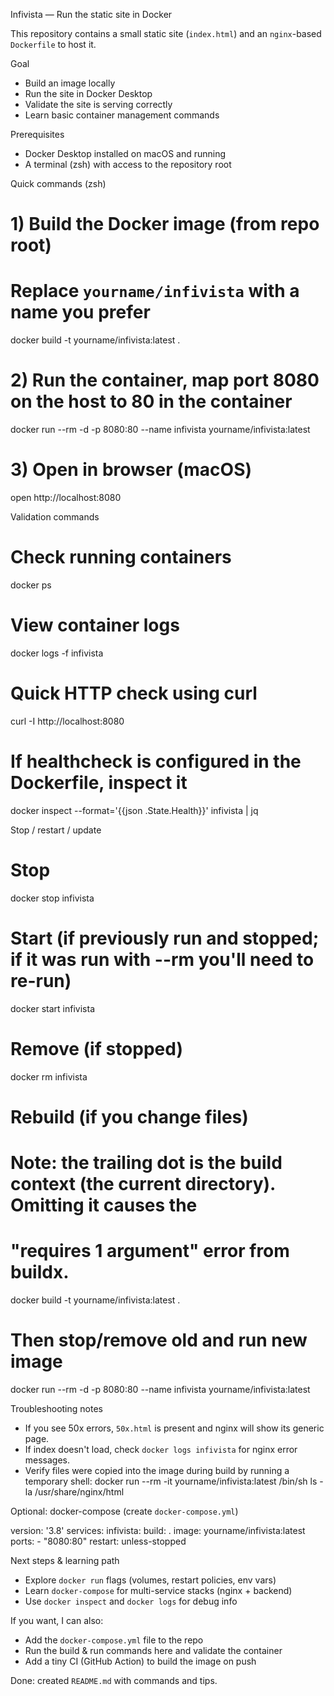 Infivista — Run the static site in Docker

This repository contains a small static site (`index.html`) and an `nginx`-based `Dockerfile` to host it.

Goal
- Build an image locally
- Run the site in Docker Desktop
- Validate the site is serving correctly
- Learn basic container management commands

Prerequisites
- Docker Desktop installed on macOS and running
- A terminal (zsh) with access to the repository root

Quick commands (zsh)

# 1) Build the Docker image (from repo root)
# Replace `yourname/infivista` with a name you prefer
docker build -t yourname/infivista:latest .

# 2) Run the container, map port 8080 on the host to 80 in the container
docker run --rm -d -p 8080:80 --name infivista yourname/infivista:latest

# 3) Open in browser (macOS)
open http://localhost:8080

Validation commands

# Check running containers
docker ps

# View container logs
docker logs -f infivista

# Quick HTTP check using curl
curl -I http://localhost:8080

# If healthcheck is configured in the Dockerfile, inspect it
docker inspect --format='{{json .State.Health}}' infivista | jq

Stop / restart / update

# Stop
docker stop infivista

# Start (if previously run and stopped; if it was run with --rm you'll need to re-run)
docker start infivista

# Remove (if stopped)
docker rm infivista

# Rebuild (if you change files)
# Note: the trailing dot is the build context (the current directory). Omitting it causes the
# "requires 1 argument" error from buildx.
docker build -t yourname/infivista:latest .
# Then stop/remove old and run new image

docker run --rm -d -p 8080:80 --name infivista yourname/infivista:latest

Troubleshooting notes
- If you see 50x errors, `50x.html` is present and nginx will show its generic page.
- If index doesn't load, check `docker logs infivista` for nginx error messages.
- Verify files were copied into the image during build by running a temporary shell:
  docker run --rm -it yourname/infivista:latest /bin/sh
  ls -la /usr/share/nginx/html

Optional: docker-compose (create `docker-compose.yml`)

version: '3.8'
services:
  infivista:
    build: .
    image: yourname/infivista:latest
    ports:
      - "8080:80"
    restart: unless-stopped

Next steps & learning path
- Explore `docker run` flags (volumes, restart policies, env vars)
- Learn `docker-compose` for multi-service stacks (nginx + backend)
- Use `docker inspect` and `docker logs` for debug info

If you want, I can also:
- Add the `docker-compose.yml` file to the repo
- Run the build & run commands here and validate the container
- Add a tiny CI (GitHub Action) to build the image on push

Done: created `README.md` with commands and tips.
